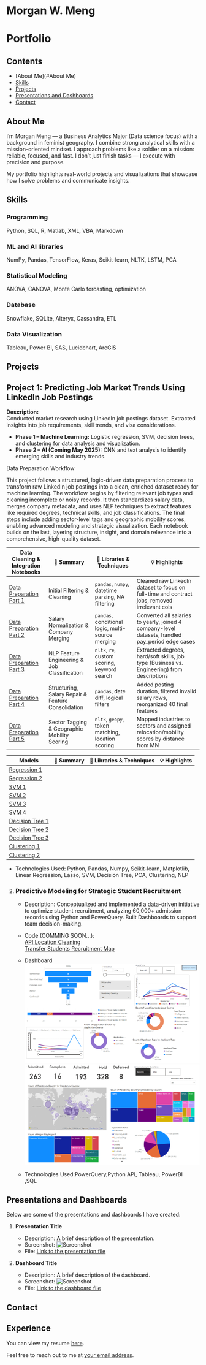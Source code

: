 # Morgan W. Meng
#  Portfolio

## Contents

- [About Me](#About Me)
- [Skills](#Skills)
- [Projects](#projects)
- [Presentations and Dashboards](#presentations-and-dashboards)
- [Contact](#contact)

## About Me
I’m Morgan Meng — a Business Analytics Major (Data science focus) with a background in feminist geography. I combine strong analytical skills with a mission-oriented mindset. I approach problems like a soldier on a mission: reliable, focused, and fast. I don’t just finish tasks — I execute with precision and purpose.

My portfolio highlights real-world projects and visualizations that showcase how I solve problems and communicate insights.


## Skills

### Programming
Python, SQL, R, Matlab, XML, VBA, Markdown

### ML and AI libraries
NumPy, Pandas, TensorFlow, Keras, Scikit-learn, NLTK, LSTM, PCA

### Statistical Modeling
ANOVA, CANOVA, Monte Carlo forcasting, optimization

### Database 
Snowflake, SQLite, Alteryx, Cassandra, ETL

### Data Visualization
Tableau, Power BI, SAS, Lucidchart, ArcGIS

## Projects

## Project 1: Predicting Job Market Trends Using LinkedIn Job Postings
**Description:**  
   Conducted market research using LinkedIn job postings dataset. Extracted insights into job requirements, skill trends, and visa considerations.  
   - **Phase 1 – Machine Learning:** Logistic regression, SVM, decision trees, and clustering for data analysis and visualization.  
   - **Phase 2 – AI (Coming May 2025):** CNN and text analysis to identify emerging skills and industry trends.  

Data Preparation Workflow

This project follows a structured, logic-driven data preparation process to transform raw LinkedIn job postings into a clean, enriched dataset ready for machine learning. The workflow begins by filtering relevant job types and cleaning incomplete or noisy records. It then standardizes salary data, merges company metadata, and uses NLP techniques to extract features like required degrees, technical skills, and job classifications. The final steps include adding sector-level tags and geographic mobility scores, enabling advanced modeling and strategic visualization. Each notebook builds on the last, layering structure, insight, and domain relevance into a comprehensive, high-quality dataset.

| Data Cleaning & Integration Notebooks| 📄 Summary | 🧰 Libraries & Techniques   | 💡 Highlights|
|-----------------|---------------------------------------------------------------------------|-----------------------------------------------------------------------------|--------------------------------------------------------------------------------|
| [Data Preparation Part 1](python_code/1-ML_final_project_data_cleaning_PART_1.ipynb)|  Initial Filtering & Cleaning                                 | `pandas`, `numpy`, datetime parsing, NA filtering                          | Cleaned raw LinkedIn dataset to focus on full-time and contract jobs, removed irrelevant cols |
| [Data Preparation Part 2](python_code/1-ML_final_project_data_cleaning_PART_2.ipynb)| Salary Normalization & Company Merging                       | `pandas`, conditional logic, multi-source merging                          | Converted all salaries to yearly, joined 4 company-level datasets, handled pay_period edge cases |
| [Data Preparation Part 3](python_code/1-ML_final_project_data_cleaning_PART_3_NLP.ipynb)| NLP Feature Engineering & Job Classification                | `nltk`, `re`, custom scoring, keyword search                              | Extracted degrees, hard/soft skills, job type (Business vs. Engineering) from descriptions |
| [Data Preparation Part 4](python_code/1-ML_final_project_data_cleaning_PART_4.ipynb)| Structuring, Salary Repair & Feature Consolidation          | `pandas`, date diff, logical filters                                       | Added posting duration, filtered invalid salary rows, reorganized 40 final features |
| [Data Preparation Part 5](python_code/1-ML_final_project_data_cleaning_PART_5.ipynb)| Sector Tagging & Geographic Mobility Scoring                | `nltk`, `geopy`, token matching, location scoring                         | Mapped industries to sectors and assigned relocation/mobility scores by distance from MN |

|  Models | 📄 Summary | 🧰 Libraries & Techniques   | 💡 Highlights|
|----------|---------------------------------------------------------------------------|-----------------------------------------------------------------------------|--------------------------------------------------------------------------------|
| [Regression 1](python_code/2-LR_MODEL_1.ipynb) | | 
| [Regression 2](python_code/2-LR_MODEL_2_&DT_MODEL_3.ipynb)|  |
| [SVM 1](python_code/3-SVM_MODEL_1&_MODEL_2__PCA.ipynb)|  |
| [SVM 2](python_code/3-SVM_MODEL_1&_MODEL_2__PCA.ipynb)|  |
| [SVM 3](python_code3-SVM_MODEL_3_Top__5_Predictors.ipynb)|  |
| [SVM 4](python_code3-SVM_MODEL_4.ipynb)|  |
| [Decision Tree 1](python_code/4-DT_MODEL_1.ipynb)|  |
| [Decision Tree 2](python_code/4-DT_MODEL_2.ipynb)|  |
| [Decision Tree 3](python_code/2-LR_MODEL_2_&DT_MODEL_3.ipynb)|  |
| [Clustering 1](python_code/5-Clustering_MODEL_2.ipynb.ipynb)|  |
| [Clustering 2](python_code/4-DT_MODEL_2.ipynb)|  |
    
   - Technologies Used: Python, Pandas, Numpy, Scikit-learn, Matplotlib, Linear Regression, Lasso, SVM, Decision Tree, PCA, Clustering, NLP

2. ###  Predictive Modeling for Strategic Student Recruitment                                      
   - Description: Conceptualized and implemented a data-driven initiative to optimize student recruitment, analyzing 60,000+ admission records using Python and PowerQuery. Built Dashboards to support team decision-making.<br>
   - Code (COMMING SOON...):<br>
	[API Location Cleaning](code/Tranfers_address.ipynb)<br>
	[Transfer Students Recruitment Map](code/UST_Transfer_Project_1.ipynb)<br>
   - Dashboard<br>
	![Admission Dashboard](dashboard/AI_dashboard1.png)<br>
	![Admission Dashboard](dashboard/AI_dashboard2.png)<br>

   - Technologies Used:PowerQuery,Python API, Tableau, PowerBI <br>,SQL

## Presentations and Dashboards

Below are some of the presentations and dashboards I have created:

1. **Presentation Title**
   - Description: A brief description of the presentation.
   - Screenshot: ![Screenshot](path/to/screenshot.png)
   - File: [Link to the presentation file](path/to/presentation/file)

2. **Dashboard Title**
   - Description: A brief description of the dashboard.
   - Screenshot: ![Screenshot](path/to/screenshot.png)
   - File: [Link to the dashboard file](path/to/dashboard/file)

## Contact
## Experience

You can view my resume [here](activities/Universal_Resume.pdf).

Feel free to reach out to me at [your email address](mailto:your-email@example.com).
